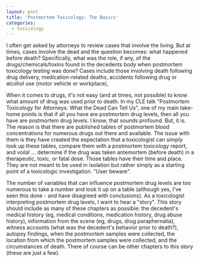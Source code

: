 ```yaml
---
layout: post
title: 'Postmortem Toxicology: The Basics'
categories:
  - toxicology
---
```


I often get asked by attorneys to review cases that involve the living. But at times, cases involve the dead and the question becomes: what happened before death? Specifically, what was the role, if any, of the drugs/chemicals/toxins found in the decedents body when postmortem toxicology testing was done? Cases include those involving death following drug delivery, medication-related deaths, accidents following drug or alcohol use (motor vehicle or workplace),&nbsp;

When it comes to drugs, it's not easy (and at times, not possible) to know what amount of drug was used prior to death. In my CLE talk "Postmortem Toxicology for Attorneys: What the Dead Can Tell Us", one of my main take-home points is that if all you have are postmortem drug levels, then all you have are postmortem drug levels. I know, that sounds profound. But, it is. The reason is that there are published tables of postmortem blood concentrations for numerous drugs out there and available. The issue with them is they have created the expectation that a toxicologist can simply look up these tables, compare them with a postmortem toxicology report, and voila! ... determine if the drug was taken antemortem (before death) in a therapeutic, toxic, or fatal dose. Those tables have their time and place. They are not meant to be used in isolation but rather simply as a starting point of a toxicologic investigation. "User beware".

The number of variables that can influence postmortem drug levels are too numerous to take a number and look it up on a table (although yes, I've seen this done - and have disagreed with conclusions). As a toxicologist interpreting postmortem drug levels, I want to hear a "story". This story should include as many of these chapters as possible: the decedent's medical history (eg, medical conditions, medication history, drug abuse history), information from the scene (eg, drugs, drug paraphernalia), witness accounts (what was the decedent's behavior prior to death?), autopsy findings, when the postmortem samples were collected, the location from which the postmortem samples were collected, and the circumstances of death. There of course can be other chapters to this story (these are just a few).

&nbsp;